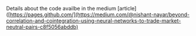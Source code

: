 Details about the code availbe in the medium [article]([https://pages.github.com/](https://medium.com/@nishant-nayar/beyond-correlation-and-cointegration-using-neural-networks-to-trade-market-neutral-pairs-c8f5056abddb) 
